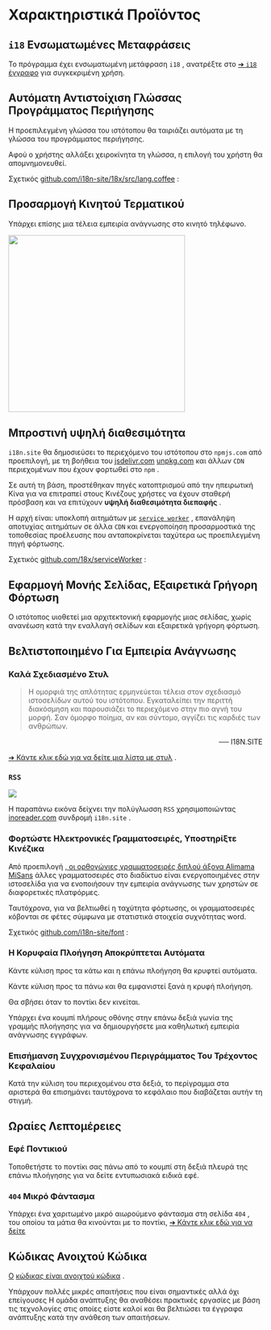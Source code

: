 # Χαρακτηριστικά Προϊόντος

## `i18` Ενσωματωμένες Μεταφράσεις

Το πρόγραμμα έχει ενσωματωμένη μετάφραση `i18` , ανατρέξτε στο [➔ `i18` έγγραφο](/i18) για συγκεκριμένη χρήση.

## Αυτόματη Αντιστοίχιση Γλώσσας Προγράμματος Περιήγησης

Η προεπιλεγμένη γλώσσα του ιστότοπου θα ταιριάζει αυτόματα με τη γλώσσα του προγράμματος περιήγησης.

Αφού ο χρήστης αλλάξει χειροκίνητα τη γλώσσα, η επιλογή του χρήστη θα απομνημονευθεί.

Σχετικός [github.com/i18n-site/18x/src/lang.coffee](https://github.com/i18n-site/18x/blob/main/src/lang.coffee) :

## Προσαρμογή Κινητού Τερματικού

Υπάρχει επίσης μια τέλεια εμπειρία ανάγνωσης στο κινητό τηλέφωνο.

<img src="//p.3ti.site/1721379497.avif" width="350px">

## <a rel=id href="#ha" id="ha"></a> Μπροστινή υψηλή διαθεσιμότητα

`i18n.site` θα δημοσιεύσει το περιεχόμενο του ιστότοπου στο `npmjs.com` από προεπιλογή, με τη βοήθεια του [jsdelivr.com](//jsdelivr.com) [unpkg.com](//unpkg.com) και άλλων `CDN` περιεχομένων που έχουν φορτωθεί στο `npm` .

Σε αυτή τη βάση, προστέθηκαν πηγές κατοπτρισμού από την ηπειρωτική Κίνα για να επιτραπεί στους Κινέζους χρήστες να έχουν σταθερή πρόσβαση και να επιτύχουν **υψηλή διαθεσιμότητα διεπαφής** .

Η αρχή είναι: υποκλοπή αιτημάτων με [`service worker`](https://developer.mozilla.org/docs/Web/API/Service_Worker_API) , επανάληψη αποτυχίας αιτημάτων σε άλλα `CDN` και ενεργοποίηση προσαρμοστικά της τοποθεσίας προέλευσης που ανταποκρίνεται ταχύτερα ως προεπιλεγμένη πηγή φόρτωσης.

Σχετικός [github.com/18x/serviceWorker](https://github.com/i18n-site/18x/tree/main/serviceWorker) :

## Εφαρμογή Μονής Σελίδας, Εξαιρετικά Γρήγορη Φόρτωση

Ο ιστότοπος υιοθετεί μια αρχιτεκτονική εφαρμογής μιας σελίδας, χωρίς ανανέωση κατά την εναλλαγή σελίδων και εξαιρετικά γρήγορη φόρτωση.

## Βελτιστοποιημένο Για Εμπειρία Ανάγνωσης

### Καλά Σχεδιασμένο Στυλ

> Η ομορφιά της απλότητας ερμηνεύεται τέλεια στον σχεδιασμό ιστοσελίδων αυτού του ιστότοπου.
> Εγκαταλείπει την περιττή διακόσμηση και παρουσιάζει το περιεχόμενο στην πιο αγνή του μορφή.
> Σαν όμορφο ποίημα, αν και σύντομο, αγγίζει τις καρδιές των ανθρώπων.

<p style="text-align:right">── I18N.SITE</p>

[➔ Κάντε κλικ εδώ για να δείτε μια λίστα με στυλ](/i18n.site/md/styl) .

### `RSS`

![](//p.3ti.site/1725541085.avif)

Η παραπάνω εικόνα δείχνει την πολύγλωσση `RSS` χρησιμοποιώντας [inoreader.com](//inoreader.com) συνδρομή `i18n.site` .

### Φορτώστε Ηλεκτρονικές Γραμματοσειρές, Υποστηρίξτε Κινέζικα

Από προεπιλογή [, οι ορθογώνιες γραμματοσειρές διπλού άξονα Alimama](https://www.iconfont.cn/fonts/detail?cnid=pOvFIr086ADR) [MiSans](https://hyperos.mi.com/font/zh/download/) άλλες γραμματοσειρές στο διαδίκτυο είναι ενεργοποιημένες στην ιστοσελίδα για να ενοποιήσουν την εμπειρία ανάγνωσης των χρηστών σε διαφορετικές πλατφόρμες.

Ταυτόχρονα, για να βελτιωθεί η ταχύτητα φόρτωσης, οι γραμματοσειρές κόβονται σε φέτες σύμφωνα με στατιστικά στοιχεία συχνότητας word.

Σχετικός [github.com/i18n-site/font](https://github.com/i18n-site/font) :

### Η Κορυφαία Πλοήγηση Αποκρύπτεται Αυτόματα

Κάντε κύλιση προς τα κάτω και η επάνω πλοήγηση θα κρυφτεί αυτόματα.

Κάντε κύλιση προς τα πάνω και θα εμφανιστεί ξανά η κρυφή πλοήγηση.

Θα σβήσει όταν το ποντίκι δεν κινείται.

Υπάρχει ένα κουμπί πλήρους οθόνης στην επάνω δεξιά γωνία της γραμμής πλοήγησης για να δημιουργήσετε μια καθηλωτική εμπειρία ανάγνωσης εγγράφων.

### Επισήμανση Συγχρονισμένου Περιγράμματος Του Τρέχοντος Κεφαλαίου

Κατά την κύλιση του περιεχομένου στα δεξιά, το περίγραμμα στα αριστερά θα επισημάνει ταυτόχρονα το κεφάλαιο που διαβάζεται αυτήν τη στιγμή.

## Ωραίες Λεπτομέρειες

### Εφέ Ποντικιού

Τοποθετήστε το ποντίκι σας πάνω από το κουμπί στη δεξιά πλευρά της επάνω πλοήγησης για να δείτε εντυπωσιακά ειδικά εφέ.

### `404` Μικρό Φάντασμα

Υπάρχει ένα χαριτωμένο μικρό αιωρούμενο φάντασμα στη σελίδα `404` , του οποίου τα μάτια θα κινούνται με το ποντίκι, [➔ Κάντε κλικ εδώ για να δείτε](/404)

## Κώδικας Ανοιχτού Κώδικα

[Ο](//groups.google.com/u/2/g/i18n-site) [κώδικας είναι ανοιχτού κώδικα](/i18n.site/c/src) .

Υπάρχουν πολλές μικρές απαιτήσεις που είναι σημαντικές αλλά όχι επείγουσες Η ομάδα ανάπτυξης θα αναθέσει πρακτικές εργασίες με βάση τις τεχνολογίες στις οποίες είστε καλοί και θα βελτιώσει τα έγγραφα ανάπτυξης κατά την ανάθεση των απαιτήσεων.